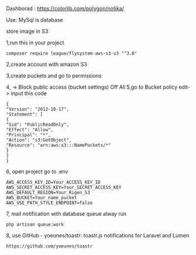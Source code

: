
Dashborad :
https://colorlib.com/polygon/notika/

Use: MySql is database
 

store image in S3

1,run this in your project

    composer require league/flysystem-aws-s3-v3 "^3.0"

2,create account with amazon S3

3,create puckets and go to permissions

4, -> Block public access (bucket settings)
Off All
5,go to Bucket policy
edit-> input this code

    {
    "Version": "2012-10-17",
    "Statement": [
    {
    "Sid": "PublicReadOnly",
    "Effect": "Allow",
    "Principal": "*",
    "Action": "s3:GetObject",
    "Resource": "arn:aws:s3:::NamePuckets/*"
    }
    ]
    }

6, open project go to .env

    AWS_ACCESS_KEY_ID=Your_ACCESS_KEY_ID
    AWS_SECRET_ACCESS_KEY=Your_SECRET_ACCESS_KEY
    AWS_DEFAULT_REGION=Your_Rigen_S3
    AWS_BUCKET=Your_name_pucket
    AWS_USE_PATH_STYLE_ENDPOINT=false

7, mail notification with database queue
alway run 

    php artisan queue:work

8, use
GitHub - yoeunes/toastr: toastr.js notifications for Laravel and Lumen

    https://github.com/yoeunes/toastr
